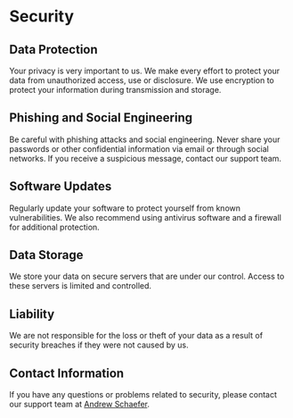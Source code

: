 # Security

## Data Protection

Your privacy is very important to us. We make every effort to protect your data from unauthorized access, use or disclosure. We use encryption to protect your information during transmission and storage.

## Phishing and Social Engineering

Be careful with phishing attacks and social engineering. Never share your passwords or other confidential information via email or through social networks. If you receive a suspicious message, contact our support team.

## Software Updates

Regularly update your software to protect yourself from known vulnerabilities. We also recommend using antivirus software and a firewall for additional protection.

## Data Storage

We store your data on secure servers that are under our control. Access to these servers is limited and controlled.

## Liability

We are not responsible for the loss or theft of your data as a result of security breaches if they were not caused by us.

## Contact Information

If you have any questions or problems related to security, please contact our support team at [Andrew Schaefer](mailto:theAndrewSchaefer@gmail.com).
